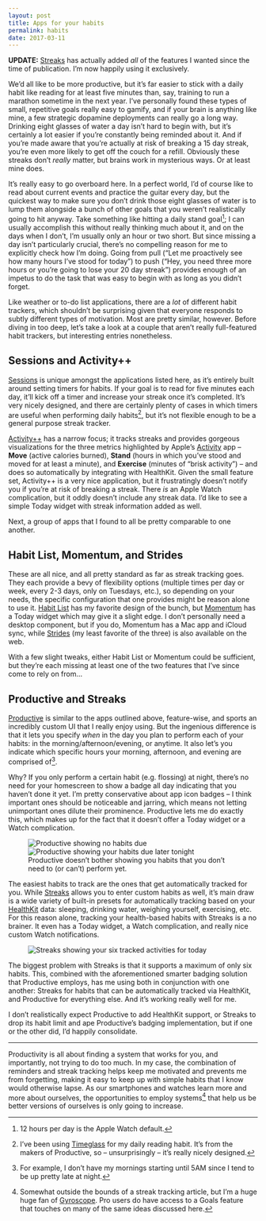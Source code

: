 ```yaml
---
layout: post
title: Apps for your habits
permalink: habits
date: 2017-03-11
---
```


**UPDATE:** [Streaks](https://streaksapp.com) has actually added _all_ of the features I wanted since the time of publication. I’m now happily using it exclusively.

We’d all like to be more productive, but it’s far easier to stick with a daily habit like reading for at least five minutes than, say, training to run a marathon sometime in the next year. I’ve personally found these types of small, repetitive goals really easy to gamify, and if your brain is anything like mine, a few strategic dopamine deployments can really go a long way. Drinking eight glasses of water a day isn’t hard to begin with, but it’s certainly a lot easier if you’re constantly being reminded about it. And if you’re made aware that you’re actually at risk of breaking a 15 day streak, you’re even more likely to get off the couch for a refill. Obviously these streaks don’t _really_ matter, but brains work in mysterious ways. Or at least mine does.

It’s really easy to go overboard here. In a perfect world, I’d of course like to read about current events and practice the guitar every day, but the quickest way to make sure you don’t drink those eight glasses of water is to lump them alongside a bunch of other goals that you weren’t realistically going to hit anyway. Take something like hitting a daily stand goal[^1]; I can usually accomplish this without really thinking much about it, and on the days when I don’t, I’m usually only an hour or two short. But since missing a day isn’t particularly crucial, there’s no compelling reason for me to explicitly check how I’m doing. Going from pull (“Let me proactively see how many hours I’ve stood for today”) to push (“Hey, you need three more hours or you’re going to lose your 20 day streak”) provides enough of an impetus to do the task that was easy to begin with as long as you didn’t forget.

Like weather or to-do list applications, there are a _lot_ of different habit trackers, which shouldn’t be surprising given that everyone responds to subtly different types of motivation. Most are pretty similar, however. Before diving in too deep, let’s take a look at a couple that aren’t really full-featured habit trackers, but interesting entries nonetheless.

## Sessions and Activity++

[Sessions](https://itunes.apple.com/us/app/sessions-activity-timer-habit/id962313775?mt=8) is unique amongst the applications listed here, as it’s entirely built around setting timers for habits. If your goal is to read for five minutes each day, it’ll kick off a timer and increase your streak once it’s completed. It’s very nicely designed, and there are certainly plenty of cases in which timers are useful when performing daily habits[^2], but it’s not flexible enough to be a general purpose streak tracker.

[Activity++](https://itunes.apple.com/us/app/activity++/id1089666978?mt=8) has a narrow focus; it tracks streaks and provides gorgeous visualizations for the three metrics highlighted by Apple’s [Activity](https://support.apple.com/en-us/HT204517) app – **Move** (active calories burned), **Stand** (hours in which you’ve stood and moved for at least a minute), and **Exercise** (minutes of “brisk activity”) – and does so automatically by integrating with HealthKit. Given the small feature set, Activity++ is a very nice application, but it frustratingly doesn’t notify you if you’re at risk of breaking a streak. There _is_ an Apple Watch complication, but it oddly doesn’t include any streak data. I’d like to see a simple Today widget with streak information added as well.

Next, a group of apps that I found to all be pretty comparable to one another.

## Habit List, Momentum, and Strides

These are all nice, and all pretty standard as far as streak tracking goes. They each provide a bevy of flexibility options (multiple times per day or week, every 2-3 days, only on Tuesdays, etc.), so depending on your needs, the specific configuration that one provides might be reason alone to use it. [Habit List](https://itunes.apple.com/us/app/habit-list-routines-goals/id525102168?mt=8) has my favorite design of the bunch, but [Momentum](https://itunes.apple.com/us/app/momentum-habit-tracker-routines/id946923599?mt=8) has a Today widget which may give it a slight edge. I don’t personally need a desktop component, but if you do, Momentum has a Mac app and iCloud sync, while [Strides](https://itunes.apple.com/us/app/strides-goal-habit-tracker/id672401817?mt=8) (my least favorite of the three) is also available on the web.

With a few slight tweaks, either Habit List or Momentum could be sufficient, but they’re each missing at least one of the two features that I’ve since come to rely on from…

## Productive and Streaks

[Productive](https://itunes.apple.com/us/app/productive-habits-daily-goals/id983826477?mt=8) is similar to the apps outlined above, feature-wise, and sports an incredibly custom UI that I really enjoy using. But the ingenious difference is that it lets you specify _when_ in the day you plan to perform each of your habits: in the morning/afternoon/evening, or anytime. It also let’s you indicate which specific hours your morning, afternoon, and evening are comprised of[^3].

Why? If you only perform a certain habit (e.g. flossing) at night, there’s no need for your homescreen to show a badge all day indicating that you haven’t done it yet. I’m pretty conservative about app icon badges – I think important ones should be noticeable and jarring, which means not letting unimportant ones dilute their prominence. Productive lets me do exactly this, which makes up for the fact that it doesn’t offer a Today widget or a Watch complication.

<figure>
  <img src="/images/habits/productive1.png" alt="Productive showing no habits due"><img src="/images/habits/productive2.png" alt="Productive showing your habits due later tonight">
  <figcaption>Productive doesn’t bother showing you habits that you don’t need to (or can’t) perform yet.</figcaption>
</figure>

The easiest habits to track are the ones that get automatically tracked for you. While [Streaks](https://itunes.apple.com/us/app/streaks/id963034692?mt=8) allows you to enter custom habits as well, it’s main draw is a wide variety of built-in presets for automatically tracking based on your [HealthKit](https://developer.apple.com/healthkit/) data: sleeping, drinking water, weighing yourself, exercising, etc. For this reason alone, tracking your health-based habits with Streaks is a no brainer. It even has a Today widget, a Watch complication, and really nice custom Watch notifications.

<figure>
  <img src="/images/habits/streaks.png" alt="Streaks showing your six tracked activities for today">
</figure>

The biggest problem with Streaks is that it supports a maximum of only six habits. This, combined with the aforementioned smarter badging solution that Productive employs, has me using both in conjunction with one another: Streaks for habits that can be automatically tracked via HealthKit, and Productive for everything else. And it’s working really well for me.

I don’t realistically expect Productive to add HealthKit support, or Streaks to drop its habit limit and ape Productive’s badging implementation, but if one or the other did, I’d happily consolidate.

---

Productivity is all about finding a system that works for you, and importantly, not trying to do too much. In my case, the combination of reminders and streak tracking helps keep me motivated and prevents me from forgetting, making it easy to keep up with simple habits that I know would otherwise lapse. As our smartphones and watches learn more and more about ourselves, the opportunities to employ systems[^4] that help us be better versions of ourselves is only going to increase.

[^1]: 12 hours per day is the Apple Watch default.
[^2]: I’ve been using [Timeglass](https://itunes.apple.com/us/app/timeglass-countdown-timer/id1138584627?mt=8) for my daily reading habit. It’s from the makers of Productive, so – unsurprisingly – it’s really nicely designed.
[^3]: For example, I don’t have my mornings starting until 5AM since I tend to be up pretty late at night.
[^4]: Somewhat outside the bounds of a streak tracking article, but I’m a huge huge fan of [Gyroscope](https://gyrosco.pe). Pro users do have access to a Goals feature that touches on many of the same ideas discussed here.
